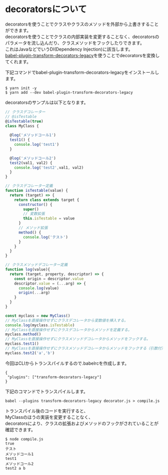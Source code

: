 # decoratorsについて
decoratorsを使うことでクラスやクラスのメソッドを外部から上書きすることができます。  
decoratorsを使うことでクラスの内部実装を変更することなく、decoratorsのパラメータを流し込んだり、クラスメソッドをフックしたりできます。  
これはJavaなどでいうDI(Dependency Injection)に該当します。  
[babel-plugin-transform-decorators-legacy](https://github.com/loganfsmyth/babel-plugin-transform-decorators-legacy)を使うことでdecoratorsを変換してくれます。  

下記コマンドでbabel-plugin-transform-decorators-legacyをインストールします。  

```
$ yarn init -y
$ yarn add --dev babel-plugin-transform-decorators-legacy
```

decoratorsのサンプルは以下となります。

```decorators.js
// クラスデコレーター
// @isTestable
@isTestable(true)
class MyClass { 
  
  @log('メソッドコール1')
  test1() {
    console.log('test1')
  }

  @log('メソッドコール2')
  test2(val1, val2) {
    console.log('test2',val1, val2)
  }
}

// クラスデコレーター定義
function isTestable(value) {
  return (target) => {
    return class extends target {
      constructor() {
        super()
        // 変数拡張
        this.isTestable = value
      }
      // メソッド拡張
      method() {
        console.log('テスト')
      }
    }
  }
}

// クラスメソッドデコレーター定義
function log(value){
  return (target, property, descriptor) => {
    const origin = descriptor.value
    descriptor.value = (...arg) => {
      console.log(value)
      origin(...arg)
    }
  }
}

const myclass = new MyClass()
// MyClassを直接操作せずにクラスデコレータから変数値を挿入する。
console.log(myclass.isTestable)
// MyClassを直接操作せずにクラスデコレータからメソッドを定義する。
myclass.method()
// MyClassを直接操作せずにクラスメソッドデコレータからメソッドをフックする。
myclass.test1()
// MyClassを直接操作せずにクラスメソッドデコレータからメソッドをフックする（引数付）
myclass.test2('a','b')
```

今回はCLIからトランスパイルするので.babelrcを作成します。

```.babelrc
{
 "plugins": ["transform-decorators-legacy"]
}
```

下記のコマンドでトランスパイルします。

```
babel --plugins transform-decorators-legacy decorator.js > compile.js
```

トランスパイル後のコードを実行すると、  
MyClassのほうの実装を変更することなく、  
decoratorsにより、クラスの拡張およびメソッドのフックがされていることが確認できます。  

```
$ node compile.js 
true
テスト
メソッドコール1
test1
メソッドコール2
test2 a b
```